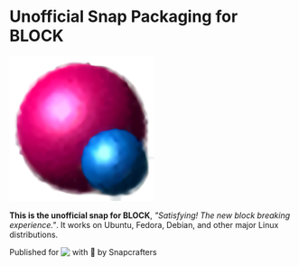 # Unofficial Snap Packaging for BLOCK
<!--
	Use the Staticaly service for easy access to in-repo pictures:
	https://www.staticaly.com/
-->
![Icon of BLOCK](gui/block.256px.png "Icon of BLOCK")

**This is the unofficial snap for BLOCK**, *"Satisfying!  The new block breaking experience."*. It works on Ubuntu, Fedora, Debian, and other major Linux distributions.

<!-- Uncomment and modify this when you are provided a snap status badge
[![Status Badge of the `block` Snap](https://snapcraft.io/block/badge.svg)](https://snapcraft.io/block)
-->

<!-- Uncomment and modify this when you have a screenshot
![Screenshot of the Snapped Application](local/screenshots/screenshot.png "Screenshot of the Snapped Application")
-->

Published for <img src="http://anything.codes/slack-emoji-for-techies/emoji/tux.png" align="top" width="24" /> with 💝 by Snapcrafters

<!-- Uncomment and modify this when you have published the snap to the Snap Store
## Installation
([Don't have snapd installed?](https://snapcraft.io/docs/core/install))

### In a Terminal
    # Install the snap #
    sudo snap install --channel=edge --devmode block
    #sudo snap install --channel=beta block
    #sudo snap install block
    
    # Connect the snap to essential security confinement interfaces #
    ## (Proper reasoning for connecting _plug_name_) ##
    sudo snap connect block:_plug_name_
    
    # Connect the snap to optional security confinement interfaces #
    ## (Proper reasoning for connecting _plug_name_) ##
    sudo snap connect block:_plug_name_
    
    # Launch the application #
    block
    snap run block # If you have another existing installation

### The Graphical Way
[![Get it from the Snap Store](https://snapcraft.io/static/images/badges/en/snap-store-black.svg)](https://snapcraft.io/block)
-->

<!-- Uncomment when you have test results
## What is Working
* [A list of functionallities that are verified working]

## What is NOT Working...yet 
Check out the [issue tracker](https://github.com/brlin-tw/block-snap/issues) for known issues.
-->

<!-- Uncomment when you have initialized the URLs
## Support
* Report issues regarding using this snap to the issue tracker:  
  <https://github.com/brlin-tw/block-snap/issues>
* You may also post on the Snapcraft Forum, under the `snap` topic category:  
  <https://forum.snapcraft.io/c/snap>
-->
